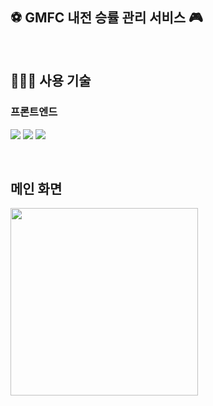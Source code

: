 ## ⚽ GMFC 내전 승률 관리 서비스 🎮
<br>

## 👨🏻‍💻 사용 기술
### 프론트엔드
<img src="https://img.shields.io/badge/HTML5-E34F26?style=flat-square&logo=HTML5&logoColor=white"/> <img src="https://img.shields.io/badge/CSS3-1572B6?style=flat-square&logo=CSS3&logoColor=white"/> <img src="https://img.shields.io/badge/JavaScript-F7DF1E?style=flat-square&logo=JavaScript&logoColor=white"/>

<br>

## 메인 화면
<img src = "https://github.com/user-attachments/assets/0b39b05f-b22c-46af-8a0c-448545d3e02a" width="300">
